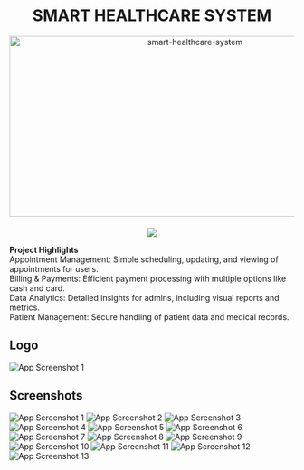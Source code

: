 <h1 align="center" id="title">SMART HEALTHCARE SYSTEM</h1>

<p align="center"><img src="https://socialify.git.ci/ShanelkaPramuditha/smart-healthcare-system/image?font=Source%20Code%20Pro&forks=1&issues=1&language=1&name=1&pattern=Plus&pulls=1&stargazers=1&theme=Auto" alt="smart-healthcare-system" width="640" height="320" />
<a href="https://github.com/ShanelkaPramuditha/smart-healthcare-system/graphs/contributors">
  <br><br>
  <img src="https://contrib.rocks/image?repo=ShanelkaPramuditha/smart-healthcare-system" />
</a>
</p>

<b>Project Highlights</b><br/>
Appointment Management: Simple scheduling, updating, and viewing of appointments for users.<br/>
Billing & Payments: Efficient payment processing with multiple options like cash and card.<br/>
Data Analytics: Detailed insights for admins, including visual reports and metrics.<br/>
Patient Management: Secure handling of patient data and medical records.

## Logo

<img src="client/screenshots/logo.png" alt="App Screenshot 1">

## Screenshots

<div>
  <img src="client/screenshots/homepage.png" alt="App Screenshot 1">
  <img src="client/screenshots/admin_dashboard.png" alt="App Screenshot 2">
  <img src="client/screenshots/doctor_search.png" alt="App Screenshot 3">
  <img src="client/screenshots/make_appointment.png" alt="App Screenshot 4">
  <img src="client/screenshots/profile.png" alt="App Screenshot 5">
  <img src="client/screenshots/med_history.png" alt="App Screenshot 6">
  <img src="client/screenshots/appointment_calender.png" alt="App Screenshot 7">
  <img src="client/screenshots/payment_cards.png" alt="App Screenshot 8">
  <img src="client/screenshots/payment_page.png" alt="App Screenshot 9">
  <img src="client/screenshots/appointments_reports.png" alt="App Screenshot 10">
  <img src="client/screenshots/doctors_reports.png" alt="App Screenshot 11">
  <img src="client/screenshots/login.png" alt="App Screenshot 12">
  <img src="client/screenshots/sign_up.png" alt="App Screenshot 13">
</div>
